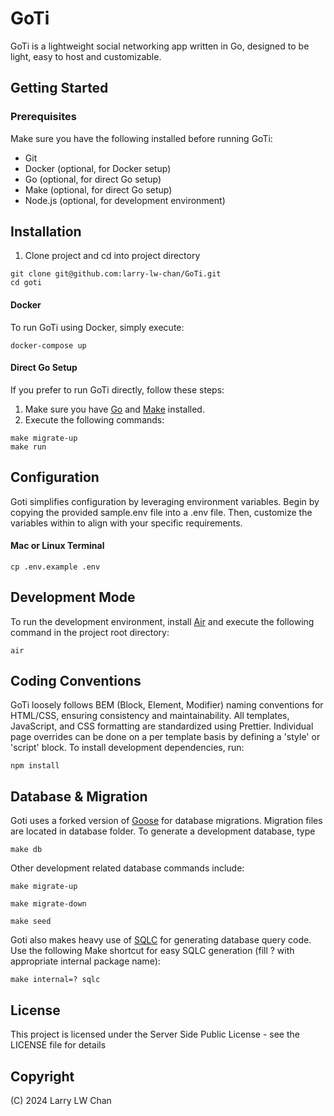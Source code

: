 # GoTi
GoTi is a lightweight social networking app written in Go, designed to be light, easy to host and customizable.

## Getting Started

### Prerequisites
Make sure you have the following installed before running GoTi:

- Git
- Docker (optional, for Docker setup)
- Go (optional, for direct Go setup)
- Make (optional, for direct Go setup)
- Node.js (optional, for development environment)

## Installation
1. Clone project and cd into project directory
```
git clone git@github.com:larry-lw-chan/GoTi.git
cd goti
```

#### Docker
To run GoTi using Docker, simply execute:
```
docker-compose up
```

#### Direct Go Setup
If you prefer to run GoTi directly, follow these steps:

1. Make sure you have [Go](https://go.dev/) and [Make](https://www.gnu.org/software/make/manual/make.html) installed.
2. Execute the following commands:

```
make migrate-up
make run
```

## Configuration
Goti simplifies configuration by leveraging environment variables. Begin by copying the provided sample.env file into a .env file. Then, customize the variables within to align with your specific requirements.

#### Mac or Linux Terminal

```
cp .env.example .env
```

## Development Mode
To run the development environment, install [Air](https://github.com/cosmtrek/air)
and execute the following command in the project root directory:

```
air
```

## Coding Conventions
GoTi loosely follows BEM (Block, Element, Modifier) naming conventions for HTML/CSS, ensuring consistency and maintainability. All templates, JavaScript, and CSS formatting are standardized using Prettier. Individual page overrides can be done on a per template basis by defining a 'style' or 'script' block.  To install development dependencies, run:

```
npm install
```

## Database & Migration
Goti uses a forked version of [Goose](https://github.com/pressly/goose) for database migrations.  Migration files are located in database folder. To generate a development database, type

```
make db
```

Other development related database commands include:

```
make migrate-up
```

```
make migrate-down
```

```
make seed
```

Goti also makes heavy use of [SQLC](https://sqlc.dev/) for generating database query code.  Use the following Make shortcut for easy SQLC generation (fill ? with appropriate internal package name):

```
make internal=? sqlc
```

## License
This project is licensed under the Server Side Public License - see the LICENSE file for details

## Copyright
(C) 2024 Larry LW Chan

